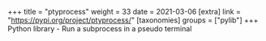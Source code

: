 +++
title = "ptyprocess"
weight = 33
date = 2021-03-06
[extra]
link = "https://pypi.org/project/ptyprocess/"
[taxonomies]
groups = ["pylib"]
+++
Python library - Run a subprocess in a pseudo terminal

